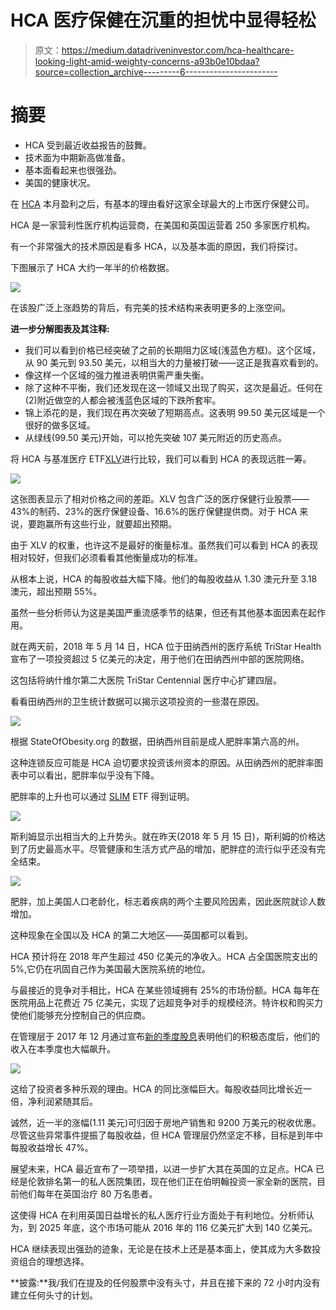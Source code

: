 # HCA 医疗保健在沉重的担忧中显得轻松

> 原文：<https://medium.datadriveninvestor.com/hca-healthcare-looking-light-amid-weighty-concerns-a93b0e10bdaa?source=collection_archive---------6----------------------->

# 摘要

*   HCA 受到最近收益报告的鼓舞。
*   技术面为中期新高做准备。
*   基本面看起来也很强劲。
*   美国的健康状况。

在 [HCA](https://seekingalpha.com/symbol/HCA) 本月盈利之后，有基本的理由看好这家全球最大的上市医疗保健公司。

HCA 是一家营利性医疗机构运营商，在美国和英国运营着 250 多家医疗机构。

有一个非常强大的技术原因是看多 HCA，以及基本面的原因，我们将探讨。

下图展示了 HCA 大约一年半的价格数据。

![](img/762cc64b10ebee2b4b8ca52606b6f08b.png)

在该股广泛上涨趋势的背后，有完美的技术结构来表明更多的上涨空间。

**进一步分解图表及其注释:**

*   我们可以看到价格已经突破了之前的长期阻力区域(浅蓝色方框)。这个区域，从 90 美元到 93.50 美元，以相当大的力量被打破——这正是我喜欢看到的。
*   像这样一个区域的强力推进表明供需严重失衡。
*   除了这种不平衡，我们还发现在这一领域又出现了购买，这次是最近。任何在(2)附近做空的人都会被浅蓝色区域的下跌所套牢。
*   锦上添花的是，我们现在再次突破了短期高点。这表明 99.50 美元区域是一个很好的做多区域。
*   从绿线(99.50 美元)开始，可以抢先突破 107 美元附近的历史高点。

将 HCA 与基准医疗 ETF[XLV](https://seekingalpha.com/symbol/XLV)进行比较，我们可以看到 HCA 的表现远胜一筹。

![](img/b091e8a1c46c4f5b2ce45fe1b4e960c0.png)

这张图表显示了相对价格之间的差距。XLV 包含广泛的医疗保健行业股票——43%的制药、23%的医疗保健设备、16.6%的医疗保健提供商。对于 HCA 来说，要跑赢所有这些行业，就要超出预期。

由于 XLV 的权重，也许这不是最好的衡量标准。虽然我们可以看到 HCA 的表现相对较好，但我们必须看看其他衡量成功的标准。

从根本上说，HCA 的每股收益大幅下降。他们的每股收益从 1.30 澳元升至 3.18 澳元，超出预期 55%。

虽然一些分析师认为这是美国严重流感季节的结果，但还有其他基本面因素在起作用。

就在两天前，2018 年 5 月 14 日，HCA 位于田纳西州的医疗系统 TriStar Health 宣布了一项投资超过 5 亿美元的决定，用于他们在田纳西州中部的医院网络。

这包括将纳什维尔第二大医院 TriStar Centennial 医疗中心扩建四层。

看看田纳西州的卫生统计数据可以揭示这项投资的一些潜在原因。

![](img/814f2133932bd38de2de59f698bf000b.png)

根据 StateOfObesity.org 的数据，田纳西州目前是成人肥胖率第六高的州。

这种连锁反应可能是 HCA 迫切要求投资该州资本的原因。从田纳西州的肥胖率图表中可以看出，肥胖率似乎没有下降。

肥胖率的上升也可以通过 [SLIM](https://seekingalpha.com/symbol/SLIM) ETF 得到证明。

![](img/0a861f5902b284f765fc6ebd445bf7b1.png)

斯利姆显示出相当大的上升势头。就在昨天(2018 年 5 月 15 日)，斯利姆的价格达到了历史最高水平。尽管健康和生活方式产品的增加，肥胖症的流行似乎还没有完全结束。

![](img/7a6af1e7cdbad0bacda047e1aabc6f79.png)

肥胖，加上美国人口老龄化，标志着疾病的两个主要风险因素，因此医院就诊人数增加。

这种现象在全国以及 HCA 的第二大地区——英国都可以看到。

HCA 预计将在 2018 年产生超过 450 亿美元的净收入。HCA 占全国医院支出的 5%,它仍在巩固自己作为美国最大医院系统的地位。

与最接近的竞争对手相比，HCA 在某些领域拥有 25%的市场份额。HCA 每年在医院用品上花费近 75 亿美元，实现了远超竞争对手的规模经济。特许权和购买力使他们能够充分控制自己的供应商。

在管理层于 2017 年 12 月通过宣布[新的季度股息](https://www.fool.com/investing/2018/01/31/hca-healthcare-turns-on-its-dividend-spigot.aspx)表明他们的积极态度后，他们的收入在本季度也大幅飙升。

![](img/d5d90f3b1682ce4b98bf4ae1c6879dc2.png)

这给了投资者多种乐观的理由。HCA 的同比涨幅巨大。每股收益同比增长近一倍，净利润紧随其后。

诚然，近一半的涨幅(1.11 美元)可归因于房地产销售和 9200 万美元的税收优惠。尽管这些异常事件提振了每股收益，但 HCA 管理层仍然坚定不移，目标是到年中每股收益增长 47%。

展望未来，HCA 最近宣布了一项举措，以进一步扩大其在英国的立足点。HCA 已经是伦敦排名第一的私人医院集团，现在他们正在伯明翰投资一家全新的医院，目前他们每年在英国治疗 80 万名患者。

这使得 HCA 在利用英国日益增长的私人医疗行业方面处于有利地位。分析师认为，到 2025 年底，这个市场可能从 2016 年的 116 亿美元扩大到 140 亿美元。

HCA 继续表现出强劲的迹象，无论是在技术上还是基本面上，使其成为大多数投资组合的理想选择。

**披露:**我/我们在提及的任何股票中没有头寸，并且在接下来的 72 小时内没有建立任何头寸的计划。